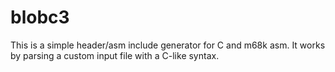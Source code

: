 # blobc3

This is a simple header/asm include generator for C and m68k asm. It works by
parsing a custom input file with a C-like syntax.
